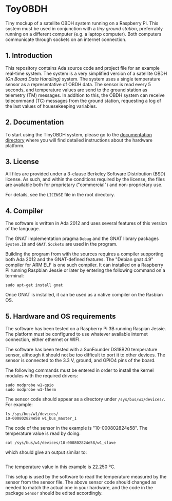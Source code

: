 # ToyOBDH

Tiny mockup of a satellite OBDH system running on a Raspberry Pi. This
system must be used in conjunction with a *tiny ground station*, preferrably
running on a different computer (e.g. a laptop computer). Both computers
communicate through sockets on an internet connection.

## 1. Introduction

This repository contains Ada source code and project file for an example 
real-time system. The system is a very simplified version of a satellite
OBDH *(On Board Data Handling)* system. The system uses a single temperature
sensor as a representative of OBDH data. The sensor is read every 5 seconds,
and temperature values are send to the ground station as telemetry (TM) messages.
In addition to this, the OBDH system can receive telecommand (TC) messages from
the ground station, requesting a log of the last values of houesekeeping
variables. 


## 2. Documentation

To start using the TinyOBDH system, please go to the [documentation directory](doc/)
where you will find detailed instructions about the hardware platform.


## 3. License

All files are provided under a 3-clause Berkeley Software Distribution (BSD)
license. As such, and within the conditions required by the license, the files
are available both for proprietary ("commercial") and non-proprietary use.

For details, see the `LICENSE` file in the root directory.


## 4. Compiler

The software is written in Ada 2012 and uses several features of this version
of the language.

The GNAT implementation pragma `Debug` and the GNAT library packages `System.IO`
and `GNAT.Sockets` are used in the program.

Building the program from with the sources requires a compiler supporting both Ada
2012 and the GNAT-defined features. The "Debian gnat 4.9" compiler for ARM ELF 
is one such compiler. It can installed on a Raspberry Pi running Raspbian Jessie 
or later by entering the following command on a terminal:

```shell
sudo apt-get install gnat
```

Once GNAT is installed, it can be used as a native compiler on the Rasbian OS.


## 5. Hardware and OS requirements

The software has been tested on a Raspberry Pi 3B running Raspian Jessie. The
platform must be configured to use whatever available internet connection,
either ethernet or WIFI. 

The software has been tested with a SunFounder DS18B20 temperature sensor, although
it should not be too difficult to port it to other devices. The sensor is connected 
to the 3.3 V, ground, and GPIO4 pins of the board.

The following commands must be entered in order to install the kernel  modules with 
the required drivers:

```shell
sudo modprobe w1-gpio
sudo modprobe w1-therm
```

The sensor code should appear as a directory under `/sys/bus/w1/devices/`. For example:

```shell
ls /sys/bus/w1/devices/
10-000802824e58 w1_bus_master_1
```
The code of the sensor in the example is "10-000802824e58". The temperature value is
read by doing:

```shell
cat /sys/bus/w1/devices/10-000802824e58/w1_slave
```
which should give an output similar to:

```shell

```

The temperature value in this example is 22.250 ºC.

This setup is used by the software to read the temperature measured by the sensor
from the sensor file. The above sensor code should changed as needed to match
the actual one in your hardware, and the code in the package `Sensor` should
be edited accordingly.


